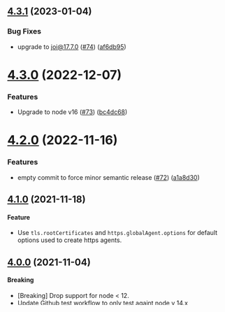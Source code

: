 ## [4.3.1](https://github.com/ExpediaGroup/service-client/compare/v4.3.0...v4.3.1) (2023-01-04)


### Bug Fixes

* upgrade to joi@17.7.0 ([#74](https://github.com/ExpediaGroup/service-client/issues/74)) ([af6db95](https://github.com/ExpediaGroup/service-client/commit/af6db95aa77d32ada775b2fed6536ea3a295db9a))

# [4.3.0](https://github.com/ExpediaGroup/service-client/compare/v4.2.0...v4.3.0) (2022-12-07)


### Features

* Upgrade to node v16 ([#73](https://github.com/ExpediaGroup/service-client/issues/73)) ([bc4dc68](https://github.com/ExpediaGroup/service-client/commit/bc4dc68be9c149fb4f6025ec9ab7012f3e3172de))

# [4.2.0](https://github.com/ExpediaGroup/service-client/compare/v4.1.0...v4.2.0) (2022-11-16)


### Features

* empty commit to force minor semantic release ([#72](https://github.com/ExpediaGroup/service-client/issues/72)) ([a1a8d30](https://github.com/ExpediaGroup/service-client/commit/a1a8d306915059a8ad901392dc2db371627e31a2))

## [4.1.0](https://github.com/expediagroup/service-client/compare/v4.0.0...v4.1.0) (2021-11-18)

#### Feature

- Use `tls.rootCertificates` and `https.globalAgent.options` for default options used to create https agents.

## [4.0.0](https://github.com/expediagroup/service-client/compare/v3.2.0...v4.0.0) (2021-11-04)

#### Breaking

- [Breaking] Drop support for node < 12.
- Update Github test workflow to only test againt node v 14.x
- Update dependencies, npm, and engines in package.json to support node version >= 14.

## [3.2.0](https://github.com/expediagroup/service-client/compare/v3.1.0...v3.2.0) (2021-09-29)

#### Feature

* add support for a read hook ([#63](https://github.com/ExpediaGroup/service-client/pull/63))

## [3.1.0](https://github.com/expediagroup/service-client/compare/v3.0.1...v3.1.0) (2021-09-09)

#### Feature

* Add typings ([#61](https://github.com/ExpediaGroup/service-client/pull/61))

## [3.0.1](https://github.com/expediagroup/service-client/compare/v3.0.0...v3.0.1) (2020-08-17)

#### Fix

* Honor request options ([#50](https://github.com/ExpediaGroup/service-client/pull/50))
* Refine request options and query param logic ([#51](https://github.com/ExpediaGroup/service-client/pull/51))

## [3.0.0](https://github.com/expediagroup/service-client/compare/v2.1.1...v3.0.0) (2020-08-07)

#### Breaking

* Drop support for node < 12.
* Update Github test workflow to only test against node v 12.x
* Update dependencies, npm, and engines in package.json to support node version >= 12. ([#49](https://github.com/ExpediaGroup/service-client/pull/49))

## [2.1.1](https://github.com/expediagroup/service-client/compare/v2.1.0...v2.1.1) (2020-08-03)

#### Fix

* Prevent request options object mutation. ([#45](https://github.com/ExpediaGroup/service-client/pull/45))

## [2.1.0](https://github.com/expediagroup/service-client/compare/v2.0.3...v2.1.0) (2020-07-15)

#### Feature

* Add client config option `hostnameConfig` for passing custom config to a `hostname` resolver function (#43)

## [2.0.3](https://github.com/expediagroup/service-client/compare/v2.0.2...v2.0.3) (2020-07-09)

#### Bug Fixes

* Optimize client creation (#42)

## [2.0.2](https://github.com/expediagroup/service-client/compare/v2.0.1...v2.0.2) (2020-06-14)

#### Bug Fixes

* Assert servicename upon client creation (#40)
* Include servicename in validation errors (#40)

#### Other

* Update devDependency eslint to v7 (#37)
* Switch to GH Actions for builds

## [2.0.1](https://github.com/expediagroup/service-client/compare/v2.0.0...v2.0.1) (2020-02-20)

#### Bug Fixes

* Make client caching compatible with older global configs


## [2.0.0](https://github.com/expediagroup/service-client/compare/v1.3.0...v2.0.0) (2019-12-17)

### Breaking

* Utilizes patterns established by the [WHATWG URL API](https://nodejs.org/api/url.html#url_the_whatwg_url_api)
    * basePath should end with a `/`
    * If a `path` variable has a leading '/', it will override the client's configured `basePath`


## [1.3.0](https://github.com/expediagroup/service-client/compare/v1.2.1...v1.3.0) (2019-12-03)

#### Feature

* Caches a client if one does not already exist
* Returns a cached client if already generated


## [1.2.1](https://github.com/expediagroup/service-client/compare/v1.2.0...v1.2.1) (2019-08-22)

#### Bug Fixes

* add hook debug statements ([#5](https://github.com/expediagroup/service-client/issues/5)) ([647534c](https://github.com/expediagroup/service-client/commit/647534c))
* Resolve client plugin config and per-request plugin config ([#7](https://github.com/expediagroup/service-client/issues/7)) ([659df43](https://github.com/expediagroup/service-client/commit/659df43))
* strip 'content-length' header from all requests ([#6](https://github.com/expediagroup/service-client/issues/6)) ([7954a9f](https://github.com/expediagroup/service-client/commit/7954a9f))
